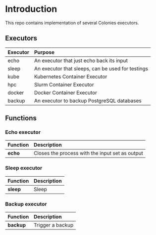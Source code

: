 # Introduction
This repo contains implementation of several Colonies executors. 

## Executors 
| Executor | Purpose                                           |
| :---     | :-----------                                      |
| echo     | An executor that just echo back its input         |
| sleep    | An executor that sleeps, can be used for testings |
| kube     | Kubernetes Container Executor                     |
| hpc      | Slurm Container Executor                          |
| docker   | Docker Container Executor                         |
| backup   | An executor to backup PostgreSQL databases        |

## Functions
### Echo executor
| Function     | Description                                     |
| :----------- | :-----------                                    |
| **echo**     | Closes the process with the input set as output |

### Sleep executor
| Function     | Description  |
| :----------- | :----------- |
| **sleep**    | Sleep        |

### Backup executor
| Function     | Description      |
| :----------- | :-----------     |
| **backup**   | Trigger a backup |
